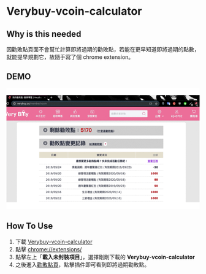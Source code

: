 # Verybuy-vcoin-calculator

## Why is this needed
因勸敗點頁面不會幫忙計算即將過期的勸敗點，若能在更早知道即將過期的點數，就能提早規劃它，故隨手寫了個 chrome extension。

## DEMO
![DEMOGif](./images/demo.gif)

## How To Use
1. 下載 [Verybuy-vcoin-calculator](https://mega.nz/#!989UTSoC!w3K2wzsOOBrXOAhPUihcEsdEyJ-bK35iQf0N7Hm0qTIVerybuy-vcoin-calculator "Verybuy-vcoin-calculator")
2. 點擊 [chrome://extensions/](chrome://extensions/ "chrome://extensions/")
3. 點擊左上「**載入未封裝項目**」，選擇剛剛下載的 **Verybuy-vcoin-calculator**
4. 之後進入[勸敗點頁](https://www.verybuy.cc/member/vcoin "勸敗點頁")，點擊插件即可看到即將過期勸敗點。